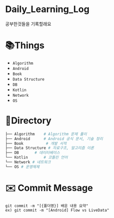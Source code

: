 # Daily_Learning_Log
공부한것들을 기록할래요

# 📚Things
- `Algorithm`
- `Android`
- `Book`
- `Data Structure`
- `DB`
- `Kotlin`
- `Network`
- `OS`

# 📁Directory 
```bash
├── Algorithm    # Algorithm 문제 풀이
├── Android      # Android 공식 문서, 기술 정리
├── Book          # 개발 서적
├── Data Structure # 자료구조, 알고리즘 이론
├── DB       # 데이터베이스
└── Kotlin       # 코틀린 언어
└── Network # 네트워크
└── OS # 운영체제
```

# ✉️ Commit Message
```
git commit -m "[{폴더명}] 배운 내용 요약"
ex) git commit -m "[Android] Flow vs LiveData"
```
